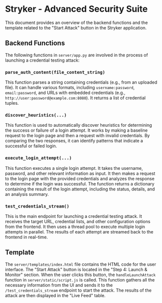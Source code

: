 # Stryker - Advanced Security Suite

This document provides an overview of the backend functions and the template related to the "Start Attack" button in the Stryker application.

## Backend Functions

The following functions in `server/app.py` are involved in the process of launching a credential testing attack:

### `parse_auth_content(file_content_string)`

This function parses a string containing credentials (e.g., from an uploaded file). It can handle various formats, including `username:password`, `email:password`, and URLs with embedded credentials (e.g., `http://user:password@example.com:8080`). It returns a list of credential tuples.

### `discover_heuristics(...)`

This function is used to automatically discover heuristics for determining the success or failure of a login attempt. It works by making a baseline request to the login page and then a request with invalid credentials. By comparing the two responses, it can identify patterns that indicate a successful or failed login.

### `execute_login_attempt(...)`

This function executes a single login attempt. It takes the username, password, and other relevant information as input. It then makes a request to the login page with the provided credentials and analyzes the response to determine if the login was successful. The function returns a dictionary containing the result of the login attempt, including the status, details, and an analysis summary.

### `test_credentials_stream()`

This is the main endpoint for launching a credential testing attack. It receives the target URL, credential lists, and other configuration options from the frontend. It then uses a thread pool to execute multiple login attempts in parallel. The results of each attempt are streamed back to the frontend in real-time.

## Template

The `server/templates/index.html` file contains the HTML code for the user interface. The "Start Attack" button is located in the "Step 4: Launch & Monitor" section. When the user clicks this button, the `handleLaunchAttack` function in `server/static/script.js` is called. This function gathers all the necessary information from the UI and sends it to the `/test_credentials_stream` endpoint to start the attack. The results of the attack are then displayed in the "Live Feed" table.
